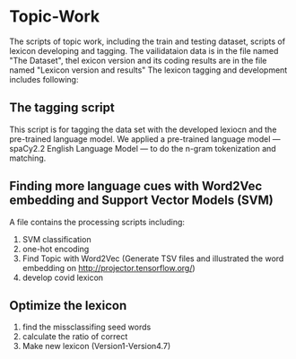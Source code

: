 # Topic-Work
The scripts of  topic work, including the train and testing dataset, scripts of lexicon developing and tagging. 
The vailidataion data is in the file named "The Dataset", thel exicon version and its coding results 
are in the file named "Lexicon version and results" The lexicon tagging and development includes following:

## The tagging script 
This script is for tagging the data set with the developed lexiocn and the pre-trained language model.
We applied a pre-trained language model — spaCy2.2 English Language Model — to do the n-gram tokenization and matching. 

## Finding more language cues with Word2Vec embedding and Support Vector Models (SVM)
A file contains the processing scripts including:
1. SVM classification
2. one-hot encoding
3. Find Topic with Word2Vec (Generate TSV files and illustrated the word embedding on http://projector.tensorflow.org/)
4. develop covid lexicon 

## Optimize the lexicon 
1. find the missclassifing seed words
2. calculate the ratio of correct 
3. Make new lexicon (Version1-Version4.7)

